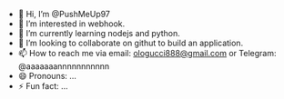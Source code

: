 - 👋 Hi, I’m @PushMeUp97
- 👀 I’m interested in webhook.
- 🌱 I’m currently learning nodejs and python.
- 💞️ I’m looking to collaborate on githut to build an application.
- 📫 How to reach me via email: ologucci888@gmail.com or Telegram: @aaaaaaannnnnnnnnnn
- 😄 Pronouns: ...
- ⚡ Fun fact: ...

<!---
PushMeUp97/PushMeUp97 is a ✨ special ✨ repository because its `README.md` (this file) appears on your GitHub profile.
You can click the Preview link to take a look at your changes.
--->
